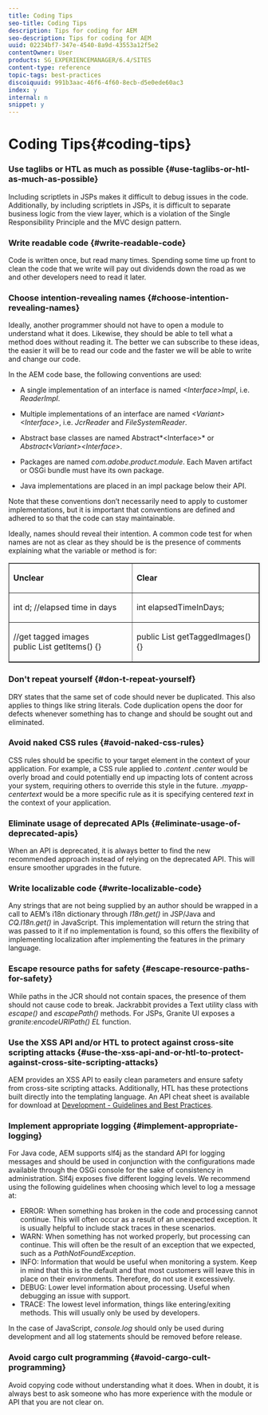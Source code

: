 ```yaml
---
title: Coding Tips
seo-title: Coding Tips
description: Tips for coding for AEM
seo-description: Tips for coding for AEM
uuid: 02234bf7-347e-4540-8a9d-43553a12f5e2
contentOwner: User
products: SG_EXPERIENCEMANAGER/6.4/SITES
content-type: reference
topic-tags: best-practices
discoiquuid: 991b3aac-46f6-4f60-8ecb-d5e0ede60ac3
index: y
internal: n
snippet: y
---
```


# Coding Tips{#coding-tips}

### Use taglibs or HTL as much as possible {#use-taglibs-or-htl-as-much-as-possible}

Including scriptlets in JSPs makes it difficult to debug issues in the code. Additionally, by including scriptlets in JSPs, it is difficult to separate business logic from the view layer, which is a violation of the Single Responsibility Principle and the MVC design pattern.

### Write readable code {#write-readable-code}

Code is written once, but read many times. Spending some time up front to clean the code that we write will pay out dividends down the road as we and other developers need to read it later.

### Choose intention-revealing names {#choose-intention-revealing-names}

Ideally, another programmer should not have to open a module to understand what it does. Likewise, they should be able to tell what a method does without reading it. The better we can subscribe to these ideas, the easier it will be to read our code and the faster we will be able to write and change our code.

In the AEM code base, the following conventions are used:

* A single implementation of an interface is named *&lt;Interface&gt;Impl*, i.e. *ReaderImpl*.

* Multiple implementations of an interface are named *&lt;Variant&gt;&lt;Interface&gt;*, i.e. *JcrReader* and *FileSystemReader*.

* Abstract base classes are named Abstract*&lt;Interface&gt;* or *Abstract&lt;Variant&gt;&lt;Interface&gt;*.

* Packages are named *com.adobe.product.module*. Each Maven artifact or OSGi bundle must have its own package.
* Java implementations are placed in an impl package below their API.

Note that these conventions don’t necessarily need to apply to customer implementations, but it is important that conventions are defined and adhered to so that the code can stay maintainable.

Ideally, names should reveal their intention. A common code test for when names are not as clear as they should be is the presence of comments explaining what the variable or method is for:

<table border="1" cellpadding="0" cellspacing="0"> 
 <tbody> 
  <tr> 
   <td valign="top" width="245"><p><strong>Unclear</strong></p> </td> 
   <td valign="top" width="245"><p><strong>Clear</strong></p> </td> 
  </tr> 
  <tr> 
   <td valign="top" width="245"><p>int d; //elapsed time in days</p> </td> 
   <td valign="top" width="245"><p>int elapsedTimeInDays;</p> </td> 
  </tr> 
  <tr> 
   <td valign="top" width="245"><p>//get tagged images<br /> public List getItems() {}</p> </td> 
   <td valign="top" width="245"><p>public List getTaggedImages() {}</p> </td> 
  </tr> 
 </tbody> 
</table>

### Don't repeat yourself  {#don-t-repeat-yourself}

DRY states that the same set of code should never be duplicated. This also applies to things like string literals. Code duplication opens the door for defects whenever something has to change and should be sought out and eliminated.

### Avoid naked CSS rules {#avoid-naked-css-rules}

CSS rules should be specific to your target element in the context of your application. For example, a CSS rule applied to *.content .center* would be overly broad and could potentially end up impacting lots of content across your system, requiring others to override this style in the future. *.myapp-centertext* would be a more specific rule as it is specifying centered *text* in the context of your application.

### Eliminate usage of deprecated APIs {#eliminate-usage-of-deprecated-apis}

When an API is deprecated, it is always better to find the new recommended approach instead of relying on the deprecated API. This will ensure smoother upgrades in the future.

### Write localizable code {#write-localizable-code}

Any strings that are not being supplied by an author should be wrapped in a call to AEM’s i18n dictionary through *I18n.get()* in JSP/Java and *CQ.I18n.get()* in JavaScript. This implementation will return the string that was passed to it if no implementation is found, so this offers the flexibility of implementing localization after implementing the features in the primary language.

### Escape resource paths for safety {#escape-resource-paths-for-safety}

While paths in the JCR should not contain spaces, the presence of them should not cause code to break. Jackrabbit provides a Text utility class with *escape()* and *escapePath()* methods. For JSPs, Granite UI exposes a *granite:encodeURIPath() EL* function.

### Use the XSS API and/or HTL to protect against cross-site scripting attacks {#use-the-xss-api-and-or-htl-to-protect-against-cross-site-scripting-attacks}

AEM provides an XSS API to easily clean parameters and ensure safety from cross-site scripting attacks. Additionally, HTL has these protections built directly into the templating language. An API cheat sheet is available for download at [Development - Guidelines and Best Practices](../../../sites/developing/using/dev-guidelines-bestpractices.md).

### Implement appropriate logging {#implement-appropriate-logging}

For Java code, AEM supports slf4j as the standard API for logging messages and should be used in conjunction with the configurations made available through the OSGi console for the sake of consistency in administration. Slf4j exposes five different logging levels. We recommend using the following guidelines when choosing which level to log a message at:

* ERROR: When something has broken in the code and processing cannot continue. This will often occur as a result of an unexpected exception. It is usually helpful to include stack traces in these scenarios.
* WARN: When something has not worked properly, but processing can continue. This will often be the result of an exception that we expected, such as a *PathNotFoundException*.
* INFO: Information that would be useful when monitoring a system. Keep in mind that this is the default and that most customers will leave this in place on their environments. Therefore, do not use it excessively.
* DEBUG: Lower level information about processing. Useful when debugging an issue with support.
* TRACE: The lowest level information, things like entering/exiting methods. This will usually only be used by developers.

In the case of JavaScript, *console.log* should only be used during development and all log statements should be removed before release.

### Avoid cargo cult programming {#avoid-cargo-cult-programming}

Avoid copying code without understanding what it does. When in doubt, it is always best to ask someone who has more experience with the module or API that you are not clear on.
